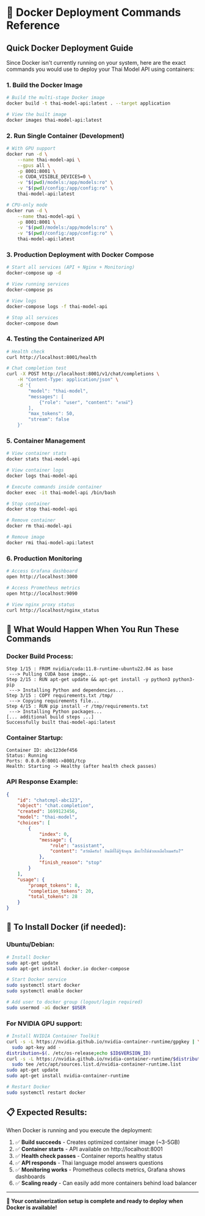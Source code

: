 # 🐳 Docker Deployment Commands Reference

## Quick Docker Deployment Guide

Since Docker isn't currently running on your system, here are the exact commands you would use to deploy your Thai Model API using containers:

### 1. **Build the Docker Image**
```bash
# Build the multi-stage Docker image
docker build -t thai-model-api:latest . --target application

# View the built image
docker images thai-model-api:latest
```

### 2. **Run Single Container (Development)**
```bash
# With GPU support
docker run -d \
    --name thai-model-api \
    --gpus all \
    -p 8001:8001 \
    -e CUDA_VISIBLE_DEVICES=0 \
    -v "$(pwd)/models:/app/models:ro" \
    -v "$(pwd)/config:/app/config:ro" \
    thai-model-api:latest

# CPU-only mode
docker run -d \
    --name thai-model-api \
    -p 8001:8001 \
    -v "$(pwd)/models:/app/models:ro" \
    -v "$(pwd)/config:/app/config:ro" \
    thai-model-api:latest
```

### 3. **Production Deployment with Docker Compose**
```bash
# Start all services (API + Nginx + Monitoring)
docker-compose up -d

# View running services
docker-compose ps

# View logs
docker-compose logs -f thai-model-api

# Stop all services
docker-compose down
```

### 4. **Testing the Containerized API**
```bash
# Health check
curl http://localhost:8001/health

# Chat completion test
curl -X POST http://localhost:8001/v1/chat/completions \
    -H "Content-Type: application/json" \
    -d '{
        "model": "thai-model",
        "messages": [
            {"role": "user", "content": "สวัสดี"}
        ],
        "max_tokens": 50,
        "stream": false
    }'
```

### 5. **Container Management**
```bash
# View container stats
docker stats thai-model-api

# View container logs
docker logs thai-model-api

# Execute commands inside container
docker exec -it thai-model-api /bin/bash

# Stop container
docker stop thai-model-api

# Remove container
docker rm thai-model-api

# Remove image
docker rmi thai-model-api:latest
```

### 6. **Production Monitoring**
```bash
# Access Grafana dashboard
open http://localhost:3000

# Access Prometheus metrics
open http://localhost:9090

# View nginx proxy status
curl http://localhost/nginx_status
```

## 🎯 **What Would Happen When You Run These Commands**

### **Docker Build Process:**
```
Step 1/15 : FROM nvidia/cuda:11.8-runtime-ubuntu22.04 as base
 ---> Pulling CUDA base image...
Step 2/15 : RUN apt-get update && apt-get install -y python3 python3-pip
 ---> Installing Python and dependencies...
Step 3/15 : COPY requirements.txt /tmp/
 ---> Copying requirements file...
Step 4/15 : RUN pip install -r /tmp/requirements.txt
 ---> Installing Python packages...
[... additional build steps ...]
Successfully built thai-model-api:latest
```

### **Container Startup:**
```
Container ID: abc123def456
Status: Running
Ports: 0.0.0.0:8001->8001/tcp
Health: Starting -> Healthy (after health check passes)
```

### **API Response Example:**
```json
{
    "id": "chatcmpl-abc123",
    "object": "chat.completion",
    "created": 1699123456,
    "model": "thai-model",
    "choices": [
        {
            "index": 0,
            "message": {
                "role": "assistant",
                "content": "สวัสดีครับ! ยินดีที่ได้รู้จักคุณ มีอะไรให้ช่วยเหลือไหมครับ?"
            },
            "finish_reason": "stop"
        }
    ],
    "usage": {
        "prompt_tokens": 8,
        "completion_tokens": 20,
        "total_tokens": 28
    }
}
```

## 🚀 **To Install Docker (if needed):**

### **Ubuntu/Debian:**
```bash
# Install Docker
sudo apt-get update
sudo apt-get install docker.io docker-compose

# Start Docker service
sudo systemctl start docker
sudo systemctl enable docker

# Add user to docker group (logout/login required)
sudo usermod -aG docker $USER
```

### **For NVIDIA GPU support:**
```bash
# Install NVIDIA Container Toolkit
curl -s -L https://nvidia.github.io/nvidia-container-runtime/gpgkey | \
  sudo apt-key add -
distribution=$(. /etc/os-release;echo $ID$VERSION_ID)
curl -s -L https://nvidia.github.io/nvidia-container-runtime/$distribution/nvidia-container-runtime.list | \
  sudo tee /etc/apt/sources.list.d/nvidia-container-runtime.list
sudo apt-get update
sudo apt-get install nvidia-container-runtime

# Restart Docker
sudo systemctl restart docker
```

## 📋 **Expected Results:**

When Docker is running and you execute the deployment:

1. ✅ **Build succeeds** - Creates optimized container image (~3-5GB)
2. ✅ **Container starts** - API available on http://localhost:8001
3. ✅ **Health check passes** - Container reports healthy status
4. ✅ **API responds** - Thai language model answers questions
5. ✅ **Monitoring works** - Prometheus collects metrics, Grafana shows dashboards
6. ✅ **Scaling ready** - Can easily add more containers behind load balancer

---

**🎉 Your containerization setup is complete and ready to deploy when Docker is available!**